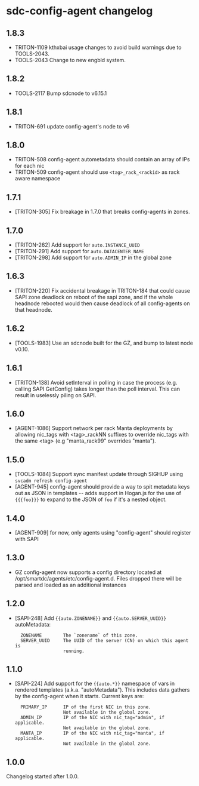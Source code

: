 # sdc-config-agent changelog

## 1.8.3

- TRITON-1109 kthxbai usage changes to avoid build warnings due to TOOLS-2043.
- TOOLS-2043 Change to new engbld system.

## 1.8.2

- TOOLS-2117 Bump sdcnode to v6.15.1

## 1.8.1

- TRITON-691 update config-agent's node to v6

## 1.8.0

- TRITON-508 config-agent autometadata should contain an array of IPs for each nic
- TRITON-509 config-agent should use `<tag>_rack_<rackid>` as rack aware namespace

## 1.7.1

- [TRITON-305] Fix breakage in 1.7.0 that breaks config-agents in zones.

## 1.7.0

- [TRITON-262] Add support for `auto.INSTANCE_UUID`
- [TRITON-291] Add support for `auto.DATACENTER_NAME`
- [TRITON-298] Add support for `auto.ADMIN_IP` in the global zone

## 1.6.3

- [TRITON-220] Fix accidental breakage in TRITON-184 that could cause SAPI
  zone deadlock on reboot of the sapi zone, and if the whole headnode rebooted
  would then cause deadlock of all config-agents on that headnode.

## 1.6.2

- [TOOLS-1983] Use an sdcnode built for the GZ, and bump to latest node v0.10.

## 1.6.1

- [TRITON-138] Avoid setInterval in polling in case the process (e.g. calling
  SAPI GetConfig) takes longer than the poll interval. This can result in
  uselessly piling on SAPI.

## 1.6.0

- [AGENT-1086] Support network per rack Manta deployments by allowing
  nic_tags with \<tag>_rackNN suffixes to override nic_tags with the same \<tag>
  (e.g "manta_rack99" overrides "manta").

## 1.5.0

- [TOOLS-1084] Support sync manifest update through SIGHUP using
  `svcadm refresh config-agent`
- [AGENT-945] config-agent should provide a way to spit metadata keys out
  as JSON in templates -- adds support in Hogan.js for the use of
  `{{{foo}}}` to expand to the JSON of `foo` if it's a nested object.

## 1.4.0

- [AGENT-909] for now, only agents using "config-agent" should register with SAPI

## 1.3.0

- GZ config-agent now supports a config directory located at
  /opt/smartdc/agents/etc/config-agent.d. Files dropped there will be parsed
  and loaded as an additional instances


## 1.2.0

- [SAPI-248] Add `{{auto.ZONENAME}}` and `{{auto.SERVER_UUID}}` autoMetadata:

        ZONENAME        The `zonename` of this zone.
        SERVER_UUID     The UUID of the server (CN) on which this agent is
                        running.

## 1.1.0

- [SAPI-224] Add support for the `{{auto.*}}` namespace of vars in rendered
  templates (a.k.a. "autoMetadata"). This includes data gathers by the
  config-agent when it starts. Current keys are:

        PRIMARY_IP      IP of the first NIC in this zone.
                        Not available in the global zone.
        ADMIN_IP        IP of the NIC with nic_tag="admin", if applicable.
                        Not available in the global zone.
        MANTA_IP        IP of the NIC with nic_tag="manta", if applicable.
                        Not available in the global zone.

## 1.0.0

Changelog started after 1.0.0.
